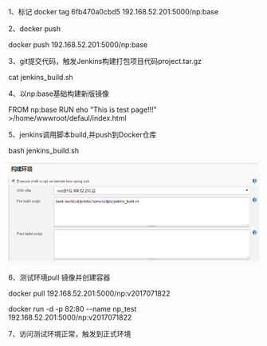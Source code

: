 1、标记
docker tag 6fb470a0cbd5 192.168.52.201:5000/np:base

2、docker push

docker push 192.168.52.201:5000/np:base


3、git提交代码，触发Jenkins构建打包项目代码project.tar.gz

cat jenkins_build.sh


4、以np:base基础构建新版镜像

FROM np:base
RUN eho "This is test page!!!" >/home/wwwroot/defaul/index.html

5、jenkins调用脚本build,并push到Docker仓库

bash jenkins_build.sh

![image](/images/Jenkins_build.png)



6、测试环境pull 镜像并创建容器

docker pull 192.168.52.201:5000/np:v2017071822

docker run -d -p 82:80 --name np_test 192.168.52.201:5000/np:v2017071822



7、访问测试环境正常，触发到正式环境